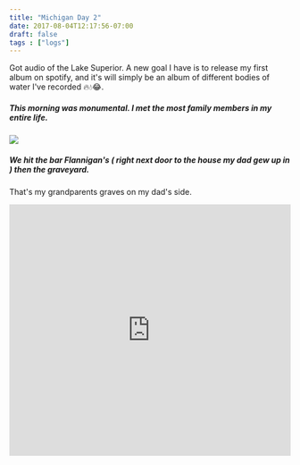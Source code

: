```yaml
---
title: "Michigan Day 2"
date: 2017-08-04T12:17:56-07:00
draft: false
tags : ["logs"]
---
```



Got audio of the Lake Superior. A new goal I have is to release my first album on spotify, and it's will simply be an album of different bodies of water I've recorded 🔥💧😂.


##### This morning was monumental. I met the most family members in my entire life.

<img src="/images/family-1.jpg" />


##### We hit the bar Flannigan's ( right next door to the house my dad gew up in ) then the graveyard.

That's my grandparents graves on my dad's side.

<iframe width="100%" height="450" scrolling="no" frameborder="no" src="https://w.soundcloud.com/player/?url=https%3A//api.soundcloud.com/tracks/337875214%3Fsecret_token%3Ds-iOZEF&amp;auto_play=false&amp;hide_related=false&amp;show_comments=true&amp;show_user=true&amp;show_reposts=false&amp;visual=true"></iframe>
